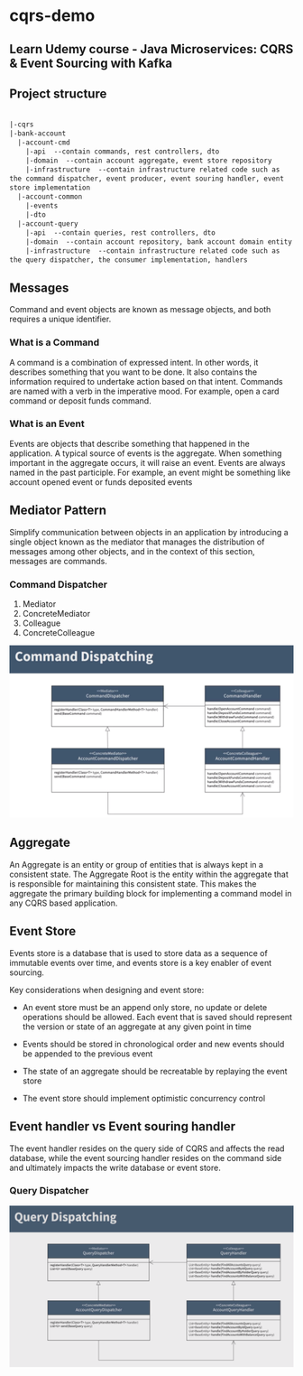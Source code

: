 # cqrs-demo

## Learn Udemy course - Java Microservices: CQRS & Event Sourcing with Kafka

## Project structure

```

|-cqrs
|-bank-account
  |-account-cmd
    |-api  --contain commands, rest controllers, dto
    |-domain  --contain account aggregate, event store repository
    |-infrastructure  --contain infrastructure related code such as the command dispatcher, event producer, event souring handler, event store implementation
  |-account-common
    |-events
    |-dto
  |-account-query
    |-api  --contain queries, rest controllers, dto
    |-domain  --contain account repository, bank account domain entity
    |-infrastructure  --contain infrastructure related code such as the query dispatcher, the consumer implementation, handlers

```

## Messages
Command and event objects are known as message objects, and both requires a unique identifier.

### What is a Command
A command is a combination of expressed intent.
In other words, it describes something that you want to be done.
It also contains the information required to undertake action based on that intent. Commands are named with a verb in the imperative mood. For example, open a card command or deposit funds command.

### What is an Event
Events are objects that describe something that happened in the application. A typical source of events is the aggregate. When something important in the aggregate occurs, it will raise an event.
Events are always named in the past participle. For example, an event might be something like account opened event or funds deposited events

## Mediator Pattern
Simplify communication between objects in an application by introducing a single object known as the mediator that manages the distribution of messages among other objects, 
and in the context of this section, messages are commands.

### Command Dispatcher
1. Mediator
2. ConcreteMediator
3. Colleague
4. ConcreteColleague

![Command Dispatcher UML](./images/command-dispatching.png)

## Aggregate
An Aggregate is an entity or group of entities that is always kept in a consistent state.
The Aggregate Root is the entity within the aggregate that is responsible for maintaining this consistent state.
This makes the aggregate the primary building block for implementing a command model in any CQRS based application.

## Event Store
Events store is a database that is used to store data as a sequence of immutable events over time, and events store is a key enabler of event sourcing.

Key considerations when designing and event store: 

- An event store must be an append only store, no update or delete operations should be allowed.
Each event that is saved should represent the version or state of an aggregate at any given point in time

- Events should be stored in chronological order and new events should be appended to the previous event

- The state of an aggregate should be recreatable by replaying the event store

- The event store should implement optimistic concurrency control

## Event handler vs Event souring handler
The event handler resides on the query side of CQRS and affects the read database, 
while the event sourcing handler resides on the command side and ultimately impacts the write database or event store.

### Query Dispatcher
![Query Dispatcher UML](./images/query-dispatching.png)

